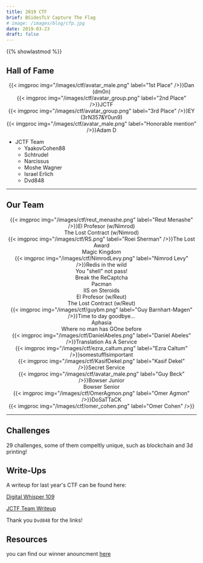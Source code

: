 ```yaml
---
title: 2019 CTF
brief: BSidesTLV Capture The Flag
# image: /images/blog/cfp.jpg
date: 2019-03-23
draft: false
---
```


{{% showlastmod %}}

## Hall of Fame

<div class="row around-xs avatars" style="text-align:center">
    <div>{{< imgproc img="/images/ctf/avatar_male.png" label="1st Place" />}}Dan (dm0n)</div>
    <div>{{< imgproc img="/images/ctf/avatar_group.png" label="2nd Place" />}}JCTF</div>
    <div>{{< imgproc img="/images/ctf/avatar_group.png" label="3rd Place" />}}EY (3rN357&Y0un9)</div>
    <div>{{< imgproc img="/images/ctf/avatar_male.png" label="Honorable mention" />}}Adam D</div>
</div>

- JCTF Team
  - YaakovCohen88
  - Schtrudel
  - Narcissus
  - Moshe Wagner
  - Israel Erlich
  - Dvd848

---

## Our Team

<div class="row around-xs avatars shuffle" style="text-align:center">
    <div>{{< imgproc img="/images/ctf/reut_menashe.png" label="Reut Menashe" />}}El Profesor (w/Nimrod)<br>The Lost Contract (w/Nimrod)</div>
    <div>{{< imgproc img="/images/ctf/RS.png" label="Roei Sherman" />}}The Lost Award<br>Magic Kingdom</div>
    <div>{{< imgproc img="/images/ctf/NimrodLevy.png" label="Nimrod Levy" />}}Redis in the wild<br>You "shell" not pass!<br>Break the ReCaptcha<br>Pacman<br>IIS on Steroids<br>El Profesor (w/Reut)<br>The Lost Contract (w/Reut)</div>
    <div>{{< imgproc img="/images/ctf/guybm.png" label="Guy Barnhart-Magen" />}}Time to day goodbye...<br>Aphasia<br>Where no man has GOne before</div>
    <div>{{< imgproc img="/images/ctf/DanielAbeles.png" label="Daniel Abeles" />}}Translation As A Service</div>
    <div>{{< imgproc img="/images/ctf/ezra_caltum.png" label="Ezra Caltum" />}}somestufflsimportant</div>
    <div>{{< imgproc img="/images/ctf/KasifDekel.png" label="Kasif Dekel" />}}Secret Service</div>
    <div>{{< imgproc img="/images/ctf/avatar_male.png" label="Guy Beck" />}}Bowser Junior<br>Bowser Senior</div>
    <div>{{< imgproc img="/images/ctf/OmerAgmon.png" label="Omer Agmon" />}}DoSaTTaCK</div>
    <div>{{< imgproc img="/images/ctf/omer_cohen.png" label="Omer Cohen" />}}</div>
</div>

---

## Challenges

29 challenges, some of them compeltly unique, such as blockchain and 3d printing!

## Write-Ups

A writeup for last year's CTF can be found here:

[Digital Whisper 109](https://www.digitalwhisper.co.il/issue109)

[JCTF Team Writeup](https://jctf.team/BSidesTLV-2019/)

Thank you `Dvd848` for the links!

## Resources

you can find our winner anouncment [here](//static.bsidestlv.com/BSidesTLV-CTF-2019.pdf)
